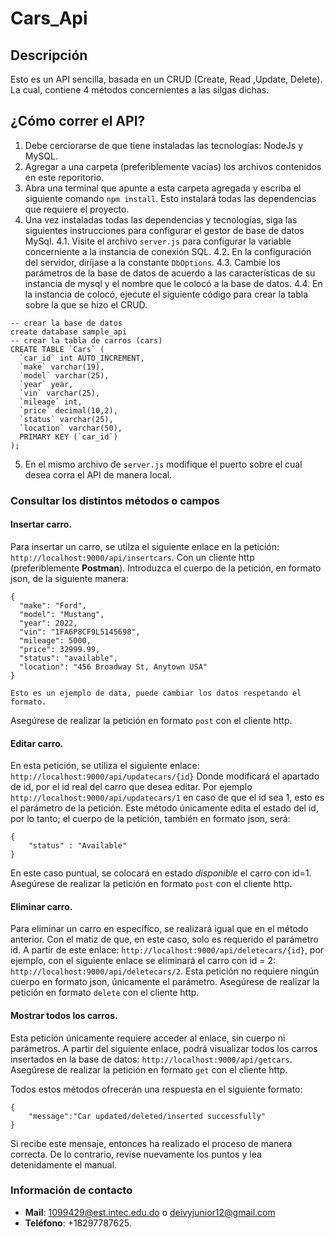 # Cars_Api

## Descripción

Esto es un API sencilla, basada en un CRUD (Create, Read ,Update, Delete). La cual, contiene 4 métodos concernientes a las silgas dichas.

## ¿Cómo correr el API?

1. Debe cerciorarse de que tiene instaladas las tecnologías: NodeJs y MySQL.
2. Agregar a una carpeta (preferiblemente vacías) los archivos contenidos en este reporitorio.
3. Abra una terminal que apunte a esta carpeta agregada y escriba el siguiente comando ```npm install```. Esto instalará todas las dependencias que requiere el proyecto.
4. Una vez instaladas todas las dependencias y tecnologías, siga las siguientes instrucciones para configurar el gestor de base de datos MySql.
4.1. Visite el archivo `server.js` para configurar la variable concerniente a la instancia de conexión SQL.
4.2. En la configuración del servidor, diríjase a la constante `DbOptions`.
4.3. Cambie los parámetros de la base de datos de acuerdo a las características de su instancia de mysql y el nombre que le colocó a la base de datos.
4.4. En la instancia de colocó, ejecute el siguiente código para crear la tabla sobre la que se hizo el CRUD. 
```
-- crear la base de datos
create database sample_api
-- crear la tabla de carros (cars)
CREATE TABLE `Cars` (
  `car_id` int AUTO_INCREMENT,
  `make` varchar(19),
  `model` varchar(25),
  `year` year,
  `vin` varchar(25),
  `mileage` int,
  `price` decimal(10,2),
  `status` varchar(25),
  `location` varchar(50),
  PRIMARY KEY (`car_id`)
);
```

5. En el mismo archivo de `server.js` modifique el puerto sobre el cual desea corra el API de manera local.

### Consultar los distintos métodos o campos

#### Insertar carro.
Para insertar un carro, se utilza el siguiente enlace en la petición: `http://localhost:9000/api/insertcars`. Con un cliente http (preferiblemente **Postman**). Introduzca el cuerpo de la petición, en formato json, de la siguiente manera:
```
{
  "make": "Ford",
  "model": "Mustang",
  "year": 2022,
  "vin": "1FA6P8CF9L5145698",
  "mileage": 5000,
  "price": 32999.99,
  "status": "available",
  "location": "456 Broadway St, Anytown USA"
}

Esto es un ejemplo de data, puede cambiar los datos respetando el formato.
```
Asegúrese de realizar la petición en formato `post` con el cliente http.

#### Editar carro.

En esta petición, se utiliza el siguiente enlace: ```http://localhost:9000/api/updatecars/{id}```
Donde modificará el apartado de id, por el id real del carro que desea editar. Por ejemplo `http://localhost:9000/api/updatecars/1` en caso de que el id sea 1, esto es el parámetro de la petición. Este método únicamente edita el estado del id, por lo tanto; el cuerpo de la petición, también en formato json, será:
```
{
    "status" : "Available"
}
```
En este caso puntual, se colocará en estado *disponible* el carro con id=1. Asegúrese de realizar la petición en formato `post` con el cliente http.

#### Eliminar carro.

Para eliminar un carro en específico, se realizará igual que en el método anterior. Con el matiz de que, en este caso, solo es requerido el parámetro id. A partir de este enlace: `http://localhost:9000/api/deletecars/{id}`, por ejemplo, con el siguiente enlace se eliminará el carro con id = 2: `http://localhost:9000/api/deletecars/2`. Esta petición no requiere ningún cuerpo en formato json, únicamente el parámetro. Asegúrese de realizar la petición en formato `delete` con el cliente http.

#### Mostrar todos los carros.

Esta petición únicamente requiere acceder al enlace, sin cuerpo ni parámetros. A partir del siguiente enlace, podrá visualizar todos los carros insertados en la base de datos:
``http://localhost:9000/api/getcars``. Asegúrese de realizar la petición en formato `get` con el cliente http.


Todos estos métodos ofrecerán una respuesta en el siguiente formato:
```
{
    "message":"Car updated/deleted/inserted successfully"
}
```
Si recibe este mensaje, entonces ha realizado el proceso de manera correcta. De lo contrario, revise nuevamente los puntos y lea detenidamente el manual.


### Información de contacto

* **Mail**: 1099429@est.intec.edu.do o deivyjunior12@gmail.com
* **Teléfono**: +18297787625.







